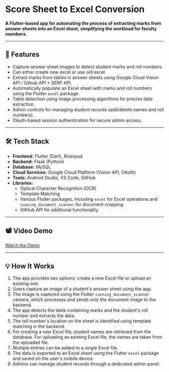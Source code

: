 # Score Sheet to Excel Conversion

**A Flutter-based app for automating the process of extracting marks from answer sheets into an Excel sheet, simplifying the workload for faculty members.**

---

## 🚀 Features

- Capture answer sheet images to detect student marks and roll numbers.
- Can either create new excel or use old excel.
- Extract marks from tables in answer sheets using Google Cloud Vision API / Github API + SERP API.
- Automatically populate an Excel sheet with marks and roll numbers using the Flutter `excel` package.
- Table detection using image processing algorithms for precise data extraction.
- Admin controls for managing student records (add/delete names and roll numbers).
- OAuth-based session authentication for secure admin access.

---

## 🛠️ Tech Stack

- **Frontend:** Flutter (Dart), Riverpod  
- **Backend:** Flask (Python)  
- **Database:** MySQL  
- **Cloud Services:** Google Cloud Platform (Vision API, OAuth)  
- **Tools:** Android Studio, VS Code, GitHub  
- **Libraries:**  
  - Optical Character Recognition (OCR)  
  - Template Matching  
  - Various Flutter packages, including `excel` for Excel operations and `cunning_document_scanner` for document cropping  
  - GitHub API for additional functionality


---

## 📽️ Video Demo

[Watch the Demo](https://drive.google.com/file/d/1KzOnyaMLB_DGLvTablAVS8J3eyXs3sWL/view?usp=sharing)  

---

## 💡 How It Works

1. The app provides two options: create a new Excel file or upload an existing one.
2. Users capture an image of a student's answer sheet using the app.
3. The image is captured using the Flutter `cunning_document_scanner` camera, which processes and sends only the document image to the backend.
4. The app detects the table containing marks and the student's roll number and extracts the data.
5. The roll number's location on the sheet is identified using template matching in the backend.
6. For creating a new Excel file, student names are retrieved from the database. For uploading an existing Excel file, the names are taken from the uploaded file.
7. Multiple entries can be added to a single Excel file.
8. The data is exported to an Excel sheet using the Flutter `excel` package and saved on the user's mobile device.
9. Admins can manage student records through a dedicated admin panel.